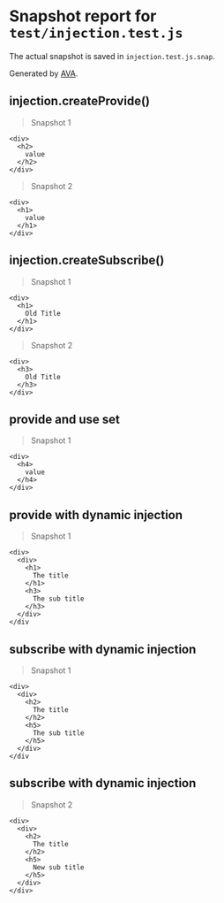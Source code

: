 # Snapshot report for `test/injection.test.js`

The actual snapshot is saved in `injection.test.js.snap`.

Generated by [AVA](https://ava.li).

## injection.createProvide()

> Snapshot 1

    <div>
      <h2>
        value
      </h2>
    </div>

> Snapshot 2

    <div>
      <h1>
        value
      </h1>
    </div>

## injection.createSubscribe()

> Snapshot 1

    <div>
      <h1>
        Old Title
      </h1>
    </div>

> Snapshot 2

    <div>
      <h3>
        Old Title
      </h3>
    </div>

## provide and use set

> Snapshot 1

    <div>
      <h4>
        value
      </h4>
    </div>

## provide with dynamic injection

> Snapshot 1

    <div>
      <div>
        <h1>
          The title
        </h1>
        <h3>
          The sub title
        </h3>
      </div>
    </div

## subscribe with dynamic injection

> Snapshot 1

    <div>
      <div>
        <h2>
          The title
        </h2>
        <h5>
          The sub title
        </h5>
      </div>
    </div

## subscribe with dynamic injection

> Snapshot 2

    <div>
      <div>
        <h2>
          The title
        </h2>
        <h5>
          New sub title
        </h5>
      </div>
    </div>